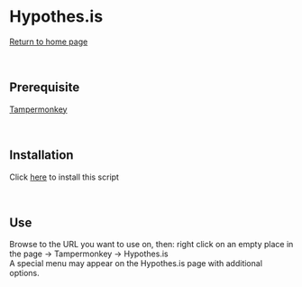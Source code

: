 Hypothes.is
===========
[Return to home page](/README.md)

<br>

Prerequisite
--------------------

[Tampermonkey](https://www.tampermonkey.net/)

<br>

Installation
------------

Click [here](https://raw.githubusercontent.com/kaerez/JSMonkey/main/Hypothes.is/hypothesis.user.js) to install this script

<br>

Use
---

Browse to the URL you want to use on, then: right click on an empty place in the page -> Tampermonkey -> Hypothes.is<br>
A special menu may appear on the Hypothes.is page with additional options.
